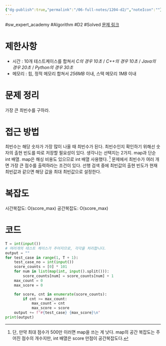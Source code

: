 ```yaml
---
{"dg-publish":true,"permalink":"/06-full-notes/1204-d2/","noteIcon":""}
---
```


#sw_expert_academy #Algorithm #D2 #Solved 
[문제 링크](https://swexpertacademy.com/main/code/problem/problemDetail.do?contestProbId=AV13zo1KAAACFAYh&categoryId=AV13zo1KAAACFAYh&categoryType=CODE&problemTitle=S%2FW&orderBy=SUBMIT_COUNT&selectCodeLang=ALL&select-1=&pageSize=10&pageIndex=1)
# 제한사항
- 시간 : 10개 테스트케이스를 합쳐서 _C의 경우 10초_ / _C++의 경우 10초_ / _Java의 경우 20초_ / _Python의 경우 30초_
- 메모리 : 힙, 정적 메모리 합쳐서 _256MB_ 이내, 스택 메모리 _1MB_ 이내

# 문제 정리
가장 큰 최빈수를 구하라.

# 접근 방법
최빈수는 해당 숫자가 가장 많이 나올 때 최빈수가 된다.
최빈수인지 확인하기 위해선 숫자의 출현 빈도를 따로 저장할 필요성이 있다.
생각나는 선택지는 2가지. map과 단순 int 배열. map은 해싱 비용도 있으므로 int 배열 사용했다. [^1]
문제에서 최빈수가 여러 개면 가장 큰 점수를 출력하라는 조건이 있다.
선행 검색 중에 최빈값의 출현 빈도가 현재 최빈값과 같으면 해당 값을 최대 최빈값으로 설정한다.

# 복잡도
시간복잡도: O(score_max)
공간복잡도: O(score_max)

# 코드
``` python
T = int(input())
# 여러개의 테스트 케이스가 주어지므로, 각각을 처리합니다.
output = ""
for test_case in range(1, T + 1):
    test_case_no = int(input())
    score_counts = [0] * 101
    for num in list(map(int, input().split())):
        score_counts[num] = score_counts[num] + 1
    max_count = 0
    max_score = 0

    for score, cnt in enumerate(score_counts):
        if cnt >= max_count:
            max_count = cnt
            max_score = score
    output += f"#{test_case} {max_score}\n"
print(output)
```


[^1]: 단, 만약 최대 점수가 500만 이러면 map을 쓰는 게 낫다. map의 공간 복잡도는 주어진 점수의 개수지만, int 배열은 score 만점이 공간복잡도다.
